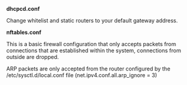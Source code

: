 **dhcpcd.conf**

Change whitelist and static routers to your default gateway address.

**nftables.conf**

This is a basic firewall configuration that only accepts packets from connections that are established within the system, connections from outside are dropped.

ARP packets are only accepted from the router configured by the /etc/sysctl.d/local.conf file (net.ipv4.conf.all.arp_ignore = 3)
